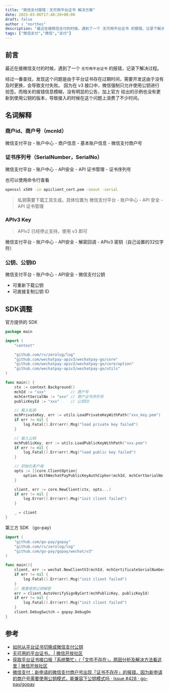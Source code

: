 ```yaml
---
title: "微信支付报错：无可用平台证书 解决方案"
date: 2025-03-06T17:48:28+08:00
draft: false
author : "northes"
description: "最近在接微信支付的时候，遇到了一个 无可用平台证书 的报错，记录下解决过程"
tags: ["微信支付","微信","支付"]
---
```


## 前言

最近在接微信支付的时候，遇到了一个 `无可用平台证书` 的报错，记录下解决过程。

经过一番查找，发现这个问题是由于平台证书存在过期时间，需要开发这由于没有及时更换，会导致支付失败。
因为在 v3 接口中，微信强制只允许使用公钥进行验签。而相关的报错信息模糊，没有明显的公告，加上官方
给出的示例也没有更新到使用公钥的版本，导致接入的时候在这个问题上浪费了不少时间。

## 名词解释


### 商户id、商户号（mcnId）

微信支付平台 - 账户中心 - 商户信息 - 基本账户信息 - 微信支付商户号

### 证书序列号（SerialNumber，SerialNo）

微信支付平台 - 账户中心 - API安全 - API 证书管理 - 证书序列号

也可以使用命令行查看

```bash
openssl x509 -in apiclient_cert.pem -noout -serial
```

> 私钥需要下载工具生成。具体位置为
> 微信支付平台 - 账户中心 - API 安全 - API 证书管理

### APIv3 Key

> APIv2 已经停止支持，使用 v3 即可

微信支付平台 - 账户中心 - API安全 - 解密回调 - APIv3 密钥（自己设置的32位字符）

### 公钥、公钥ID

微信支付平台 - 账户中心 - API安全 - 微信支付公钥

- 可重新下载公钥
- 可直接复制公钥 ID

## SDK调整

官方提供的 SDK

```go
package main

import (
	"context"

	"github.com/rs/zerolog/log"
	"github.com/wechatpay-apiv3/wechatpay-go/core"
	"github.com/wechatpay-apiv3/wechatpay-go/core/option"
	"github.com/wechatpay-apiv3/wechatpay-go/utils"
)

func main() {
	ctx := context.Background()
	mchId := "xxx"           // 商户号
	mchCertSerialNo := "xxx" // 商户证书序列号
	publicKeyId := "xxx"     // 公钥ID

	// 载入私钥
	mchPrivateKey, err := utils.LoadPrivateKeyWithPath("xxx_key.pem")
	if err != nil {
		log.Fatal().Err(err).Msg("load private key failed")
	}

	// 载入公钥
	mchPublicKey, err := utils.LoadPublicKeyWithPath("xxx.pem")
	if err != nil {
		log.Fatal().Err(err).Msg("load public key failed")
	}

	// 初始化客户端
	opts := []core.ClientOption{
		option.WithWechatPayPublicKeyAuthCipher(mchId, mchCertSerialNo, mchPrivateKey, publicKeyId, mchPublicKey),
	}

	client, err := core.NewClient(ctx, opts...)
	if err != nil {
		log.Error().Err(err).Msg("init client failed")
	}

	_ = client
}
````

第三方 SDK （go-pay）

```go
import (
	"github.com/go-pay/gopay"
	"github.com/rs/zerolog/log"
	"github.com/go-pay/gopay/wechat/v3"
)

func main(){
	client, err := wechat.NewClientV3(mchId, mchCertificateSerialNumber, mchAPIv3Key, mchPrivateKeyStr)
	if err != nil {
		log.Fatal().Err(err).Msg("init client failed")
	}
	// 需要使用公钥解密
	err = client.AutoVerifySignByCert(mchPublicKey, publicKeyId)
	if err != nil {
		log.Fatal().Err(err).Msg("init client failed")
	}
	client.DebugSwitch = gopay.DebugOn
}
````


## 参考

- [如何从平台证书切换成微信支付公钥](https://pay.weixin.qq.com/doc/v3/merchant/4012154180)
- [无可用的平台证书， | 微信开放社区](https://developers.weixin.qq.com/community/develop/doc/000ae62b16c98001b562c57776bc00)
- [获取平台证书接口报「系统繁忙」/「文件不存在」，原因分析及解决方法看这里 | 微信开放社区](https://developers.weixin.qq.com/community/develop/article/doc/000ca894a20c983cad52242286b813)
- [微信支付：新申请的微信支付商户号出现「证书不存在」的报错，因为新申请的商户号需要使用公钥模式，能兼容下公钥模式吗 · Issue #428 · go-pay/gopay](https://github.com/go-pay/gopay/issues/428)
